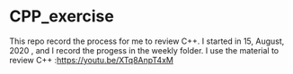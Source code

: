 # CPP_exercise
 This repo record the process for me to review C++.
 I started in  15, August, 2020 , and I record the progess in the weekly folder.
 I use the material to review C++ :https://youtu.be/XTq8AnpT4xM


